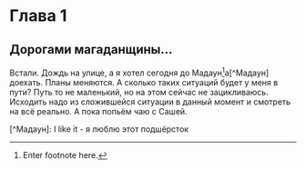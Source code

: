 # Глава 1

## Дорогами магаданщины...

Встали. Дождь на улице, а я хотел сегодня до Мадаун[^1]а\[^Мадаун\] доехать. Планы меняются. А сколько таких ситуаций будет у меня в пути? Путь то не маленький, но на этом сейчас не зацикливаюсь. Исходить надо из сложившейся ситуации в данный момент и смотреть на всё реально. А пока попьём чаю с Сашей.

\[^Мадаун\]: I like it - я люблю этот подшёрсток

[^1]: Enter footnote here.

